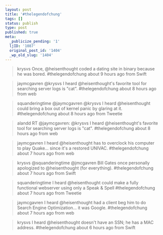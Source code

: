 ```yaml
---
layout: post
title: '#thelegendofchung'
tags: []
status: publish
type: post
published: true
meta:
  _publicize_pending: '1'
  ljID: '1087'
  original_post_id: '1404'
  _wp_old_slug: '1404'
---
```

<blockquote>krysvs Once, @heisenthought coded a dating site in binary because he was bored. #thelegendofchung
about 9 hours ago from Swift</blockquote>

<blockquote>jaymcgavren @krysvs I heard @heisenthought's favorite tool for searching server logs is "cat". #thelegendofchung
about 8 hours ago from web</blockquote>

<blockquote>squanderingtime @jaymcgavren @krysvs I heard @heisenthought could bring a box out of kernel panic by glaring at it. #thelegendofchung
about 8 hours ago from Tweetie</blockquote>

<blockquote>alandd RT @jaymcgavren: @krysvs I heard @heisenthought's favorite tool for searching server logs is "cat". #thelegendofchung
about 8 hours ago from web</blockquote>

<blockquote>jaymcgavren I heard @heisenthought has to overclock his computer to play Quake... since it's a restored UNIVAC. #thelegendofchung
about 7 hours ago from web</blockquote>

<blockquote>krysvs @squanderingtime @jmcgavren Bill Gates once personally apologized to @heisenthought (for everything). #thelegendofchung
about 7 hours ago from Swift</blockquote>

<blockquote>squanderingtime I heard @heisenthought could make a fully functional webserver using only a Speak &amp; Spell #thelegendofchung
about 7 hours ago from Tweetie</blockquote>

<blockquote>jaymcgavren I heard @heisenthought had a client beg him to do Search Engine Optimization... it was Google. #thelegendofchung
about 7 hours ago from web</blockquote>

<blockquote>krysvs I heard @heisenthought doesn't have an SSN; he has a MAC address. #thelegendofchung
about 6 hours ago from Swift</blockquote>
